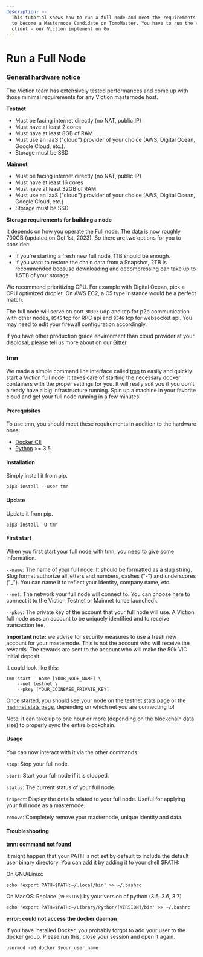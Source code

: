 ```yaml
---
description: >-
  This tutorial shows how to run a full node and meet the requirements to apply
  to become a Masternode Candidate on TomoMaster. You have to run the Viction
  client - our Viction implement on Go
---
```


# Run a Full Node

### General hardware notice <a href="#general-hardware-notice" id="general-hardware-notice"></a>

The Viction team has extensively tested performances and come up with those minimal requirements for any Viction masternode host.

**Testnet**

* Must be facing internet directly (no NAT, public IP)
* Must have at least 2 cores
* Must have at least 8GB of RAM
* Must use an IaaS ("cloud") provider of your choice (AWS, Digital Ocean, Google Cloud, etc.).
* Storage must be SSD

**Mainnet**

* Must be facing internet directly (no NAT, public IP)
* Must have at least 16 cores
* Must have at least 32GB of RAM
* Must use an IaaS ("cloud") provider of your choice (AWS, Digital Ocean, Google Cloud, etc.)
* Storage must be SSD

**Storage requirements for building a node**

It depends on how you operate the Full node. The data is now roughly 700GB (updated on Oct 1st, 2023). So there are two options for you to consider:

* If you're starting a fresh new full node, 1TB should be enough.
* If you want to restore the chain data from a Snapshot, 2TB is recommended because downloading and decompressing can take up to 1.5TB of your storage.

We recommend prioritizing CPU. For example with Digital Ocean, pick a CPU optimized droplet. On AWS EC2, a C5 type instance would be a perfect match.

The full node will serve on port `30303` udp and tcp for p2p communication with other nodes, `8545` tcp for RPC api and `8546` tcp for websocket api. You may need to edit your firewall configuration accordingly.

If you have other production grade environment than cloud provider at your displosal, please tell us more about on our [Gitter](https://gitter.im/Viction).

### tmn <a href="#tmn" id="tmn"></a>

We made a simple command line interface called [tmn](https://github.com/BuildOnViction/masternode) to easily and quickly start a Viction full node. It takes care of starting the necessary docker containers with the proper settings for you. It will really suit you if you don't already have a big infrastructure running. Spin up a machine in your favorite cloud and get your full node running in a few minutes!

#### Prerequisites <a href="#prerequisites" id="prerequisites"></a>

To use tmn, you should meet these requirements in addition to the hardware ones:

* [Docker CE](https://docs.docker.com/install/)
* [Python](https://docs.python-guide.org/starting/install3/linux/) >= 3.5

#### Installation <a href="#installation" id="installation"></a>

Simply install it from pip.

```
pip3 install --user tmn
```

#### Update <a href="#update" id="update"></a>

Update it from pip.

```
pip3 install -U tmn
```

#### First start <a href="#first-start" id="first-start"></a>

When you first start your full node with tmn, you need to give some information.

`--name`: The name of your full node. It should be formatted as a slug string. Slug format authorize all letters and numbers, dashes ("-") and underscores ("\_"). You can name it to reflect your identity, company name, etc.

`--net`: The network your full node will connect to. You can choose here to connect it to the Viction Testnet or Mainnet (once launched).

`--pkey`: The private key of the account that your full node will use. A Viction full node uses an account to be uniquely identified and to receive transaction fee.

**Important note:** we advise for security measures to use a fresh new account for your masternode. This is not the account who will receive the rewards. The rewards are sent to the account who will make the 50k VIC initial deposit.

It could look like this:

```
tmn start --name [YOUR_NODE_NAME] \
    --net testnet \
    --pkey [YOUR_COINBASE_PRIVATE_KEY]
```

Once started, you should see your node on the [testnet stats page](https://stats.testnet.Viction.com/) or the [mainnet stats page](https://stats.Viction.com/), depending on which net you are connecting to!

Note: it can take up to one hour or more (depending on the blockchain data size) to properly sync the entire blockchain.

#### Usage <a href="#usage" id="usage"></a>

You can now interact with it via the other commands:

`stop`: Stop your full node.

`start`: Start your full node if it is stopped.

`status`: The current status of your full node.

`inspect`: Display the details related to your full node. Useful for applying your full node as a masternode.

`remove`: Completely remove your masternode, unique identity and data.

#### Troubleshooting <a href="#troubleshooting" id="troubleshooting"></a>

**tmn: command not found**

It might happen that your PATH is not set by default to include the default user binary directory. You can add it by adding it to your shell $PATH:

On GNU/Linux:

```
echo 'export PATH=$PATH:~/.local/bin' >> ~/.bashrc
```

On MacOS: Replace `[VERSION]` by your version of python (3.5, 3.6, 3.7)

```
echo 'export PATH=$PATH:~/Library/Python/[VERSION]/bin' >> ~/.bashrc
```

**error: could not access the docker daemon**

If you have installed Docker, you probably forgot to add your user to the docker group. Please run this, close your session and open it again.

```
usermod -aG docker $your_user_name
```
